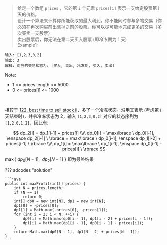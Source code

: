 <!-- prettier-ignore-start -->

> 给定一个数组 `prices` ，它的第 `i` 个元素 `prices[i]` 表示一支给定股票第 i 天的价格。<br>
> 设计一个算法来计算你所能获取的最大利润。你不能同时参与多笔交易（你必须在再次购买前出售掉之前的股票。你可以尽可能地完成更多的交易（多次买卖一支股票）<br>
> 卖出股票后，你无法在第二天买入股票 (即冷冻期为 1 天) <br>
> Example1:
```
输入: [1,2,3,0,2]
输出: 3 
解释: 对应的交易状态为: [买入, 卖出, 冷冻期, 买入, 卖出]
```
Note:
>
-   1 <= prices.length <= 5000
-   0 <= prices[i] <= 1000

<!-- prettier-ignore-end -->

<br>

相较于 <a href="../122_best_time_to_sell_stock_ii">122. best time to sell stock ii</a>，多了一个冷冻状态。沿用其表示 (考虑第 $i$ 天结束时)，并令冷冻状态为 2，输入 `[1,2,3,0,2]` 对应的状态序列为 `[1,2,0,1,2]`，因此有:

$$
dp_2[i] = dp_1[i-1] + prices[i] \\\\
dp_0[i] = \max\lbrace \ dp_0[i-1], \enspace dp_2[i-1] \ \rbrace = \max\lbrace \ dp_0[i-1], \enspace dp_1[i-2] + prices[i-1] \ \rbrace \\\\
dp_1[i] = \max\lbrace \ dp_1[i-1], \enspace dp_0[i-1] - prices[i] \ \rbrace
$$

$\max\lbrace\ dp_0[N-1],\enspace dp_2[N-1]\ \rbrace$ 即为最终结果

??? adcodes "solution"

    ```java
    public int maxProfit(int[] prices) {
        int N = prices.length;
        if (N == 1)
            return 0;
        int[] dp0 = new int[N], dp1 = new int[N];
        dp1[0] = -prices[0];
        dp1[1] = Math.max(-prices[0], -prices[1]);
        for (int i = 2; i < N; ++i) {
            dp0[i] = Math.max(dp0[i - 1], dp1[i - 2] + prices[i - 1]);
            dp1[i] = Math.max(dp1[i - 1], dp0[i - 1] - prices[i]);
        }
        return Math.max(dp0[N - 1], dp1[N - 2] + prices[N - 1]);
    }
    ```

